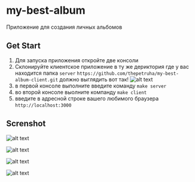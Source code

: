 # my-best-album
Приложение для создания личных альбомов

## Get Start 
1. Для запуска приложения откройте две консоли
2. Склонируйте клиентское приложение в ту же дериктория где у вас находится папка ```server```
```https://github.com/thepetruha/my-best-album-client.git```
должно выглядить вот так!
![alt text](https://github.com/thepetruha/my-best-album/blob/main/img11.png?raw=true)
3. в первой консоле выполните введите команду ```make server```
3. во второй консоле выолните компанду ```make client```
4. введите в адресной строке вашего любимого браузера ```http://localhost:3000```

## Screnshot
![alt text](https://github.com/thepetruha/my-best-album/blob/main/img3.png?raw=true)

![alt text](https://github.com/thepetruha/my-best-album/blob/main/img1.png?raw=true)

![alt text](https://github.com/thepetruha/my-best-album/blob/main/img2.png?raw=true)

![alt text](https://github.com/thepetruha/my-best-album/blob/main/img4.png?raw=true)
